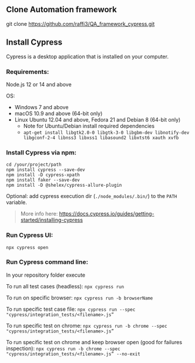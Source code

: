 
## Clone Automation framework
git clone https://github.com/raffi3/QA_framework_cypress.git


## Install Cypress
Cypress is a desktop application that is installed on your computer.

### Requirements:
Node.js 12 or 14 and above

OS:
* Windows 7 and above
* macOS 10.9 and above (64-bit only)
* Linux Ubuntu 12.04 and above, Fedora 21 and Debian 8 (64-bit only)
   * Note for Ubuntu/Debian install required dependencies
   *  ```apt-get install libgtk2.0-0 libgtk-3-0 libgbm-dev libnotify-dev libgconf-2-4 libnss3 libxss1 libasound2 libxtst6 xauth xvfb```

### Install Cypress via npm:
```
cd /your/project/path
npm install cypress --save-dev
npm install -D cypress-xpath
npm install faker --save-dev
npm install -D @shelex/cypress-allure-plugin
```
Optional: add cypress execution dir (`./node_modules/.bin/`) to the `PATH` variable.
> More info here: https://docs.cypress.io/guides/getting-started/installing-cypress

### Run Cypress UI:
`npx cypress open`

### Run Cypress command line:
In your repository folder execute

To run all test cases (headless): 
`npx cypress run`

To run on specific browser: 
`npx cypress run -b browserName`

To run specific test case file: 
`npx cypress run --spec "cypress/integration_tests/<filename>.js”`

To run specific test on chrome: 
`npx cypress run -b chrome --spec "cypress/integration_tests/<filename>.js”`

To run specific test on chrome and keep browser open (good for failures inspection): 
`npx cypress run -b chrome --spec "cypress/integration_tests/<filename>.js” --no-exit`



